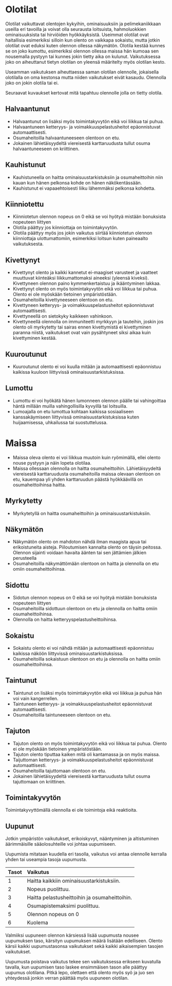 # Olotilat
Olotilat vaikuttavat olentojen kykyihin, ominaisuuksiin ja pelimekaniikkaan useilla eri tavoilla ja voivat olla seurausta loitsuista, hahmoluokkien ominaisuuksista tai hirviöiden hyökkäyksistä. Useimmat olotilat ovat haitallisia esimerkiksi silloin kun olento on vaikkapa sokaistu, mutta jotkin olotilat ovat eduksi kuten olennon ollessa näkymätön.
Olotila kestää kunnes se on joko kumottu, esimerkiksi olennon ollessa maissa hän kumoaa sen nousemalla pystyyn tai kunnes jokin tietty aika on kulunut. Vaikutuksessa joko on aiheuttanut tietyn olotilan on yleensä määritelty myös olotilan kesto.

Useamman vaikutuksen aiheuttaessa saman olotilan olennolle, jokaisella olotilalla on oma kestonsa mutta niiden vaikutukset eivät kasaudu. Olennolla joko on jokin olotila tai ei.

Seuraavat kuvaukset kertovat mitä tapahtuu olennolle jolla on tietty olotila.

## Halvaantunut
* Halvaantunut on lisäksi myös toimintakyvytön eikä voi liikkua tai puhua.
* Halvaantuneen ketteryys- ja voimakkuuspelastusheitot epäonnistuvat automaattisesti.
* Osumaheitoilla halvaantuneeseen olentoon on etu.
* Jokainen lähietäisyydeltä viereisestä karttaruudusta tullut osuma halvaantuneeseen on kriittinen.

## Kauhistunut
* Kauhistuneella on haitta ominaisuustarkistuksiin ja osumaheittoihin niin kauan kun hänen pelkonsa kohde on hänen näkökentässään.
* Kauhistunut ei vapaaehtoisesti liiku lähemmäksi pelkonsa kohdetta.

## Kiinniotettu
* Kiinniotetun olennon nopeus on 0 eikä se voi hyötyä mistään bonuksista nopeuteen liittyen
* Olotila päättyy jos kiinniottaja on toimintakyvytön.
* Olotila päättyy myös jos jokin vaikutus siirtää kiinniotetun olennon kiinniottaja ulottumattomiin, esimerkiksi loitsun kuten paineaalto vaikutuksesta. 

## Kivettynyt
* Kivettynyt olento ja kaikki kannetut ei-maagiset varusteet ja vaatteet muuttuvat kiinteäksi liikkumattomaksi aineeksi (yleensä kiveksi). Kivettyneen olennon paino kymmenkertaistuu ja ikääntyminen lakkaa. 
* Kivettynyt olento on myös toimintakyvytön eikä voi liikkua tai puhua. Olento ei ole myöskään tietoinen ympäristöstään.
* Osumaheitoilla kivettyneeseen olentoon on etu.
* Kivettyneen ketteryys- ja voimakkuuspelastusheitot epäonnistuvat automaattisesti.
* Kivettyneellä on sietokyky kaikkeen vahinkoon.
* Kivettyneellä olennolla on immuniteetti myrkkyyn ja tauteihin, joskin jos olento oli myrkytetty tai sairas ennen kivettymistä ei kivettyminen paranna niistä, vaikutukset ovat vain pysähtyneet siksi aikaa kuin kivettyminen kestää.

## Kuuroutunut
* Kuuroutunut olento ei voi kuulla mitään ja automaattisesti epäonnistuu kaikissa kuuloon liittyvissä ominaisuustarkistuksissa.

## Lumottu
* Lumottu ei voi hyökätä hänen lumonneen olennon päälle tai vahingoittaa häntä millään muilla vahingollisilla kyvyillä tai loitsuilla. 
* Lumoajalla on etu lumottua kohtaan kaikissa sosiaaliseen kanssakäymiseen liittyvissä ominaisuustarkistuksissa kuten huijaamisessa, uhkailussa tai suostuttelussa.

# Maissa
* Maissa oleva olento ei voi liikkua muutoin kuin ryömimällä, ellei olento nouse pystyyn ja näin lopeta olotilaa.
* Maissa ollessaan olennolla on haitta osumaheittoihin.
Lähietäisyydeltä viereisestä karttaruudusta osumaheitoilla maissa olevaan olentoon on etu, kauempaa yli yhden karttaruudun päästä hyökkäävillä on osumaheittoihinsa haitta.

## Myrkytetty
* Myrkytetyllä on haitta osumaheittoihin ja ominaisuustarkistuksiin.

## Näkymätön
* Näkymätön olento on mahdoton nähdä ilman maagista apua tai erikoistuneita aisteja. Piiloutumisen kannalta olento on täysin peitossa. Olennon sijainti voidaan havaita äänten tai sen jättämien jälkien perusteella 
* Osumaheitoilla näkymättömään olentoon on haitta ja olennolla on etu omiin osumaheittoihinsa.

## Sidottu
* Sidotun olennon nopeus on 0 eikä se voi hyötyä mistään bonuksista nopeuteen liittyen
* Osumaheitoilla sidottuun olentoon on etu ja olennolla on haitta omiin osumaheittoihinsa.
* Olennolla on haitta ketteryyspelastusheittoihinsa.

## Sokaistu
* Sokaistu olento ei voi nähdä mitään ja automaattisesti epäonnistuu kaikissa näköön liittyvissä ominaisuustarkistuksissa.
* Osumaheitoilla sokaistuun olentoon on etu ja olennolla on haitta omiin osumaheittoihinsa.

## Taintunut
* Taintunut on lisäksi myös toimintakyvytön eikä voi liikkua ja puhua hän voi vain kangerrellen.
* Taintuneen ketteryys- ja voimakkuuspelastusheitot epäonnistuvat automaattisesti.
* Osumaheitoilla taintuneeseen olentoon on etu.

## Tajuton
* Tajuton olento on myös toimintakyvytön eikä voi liikkua tai puhua. Olento ei ole myöskään tietoinen ympäristöstään.
* Tajuton olento tiputtaa kaiken mitä oli kantamassa ja on myös maissa.
* Taijuttoman ketteryys- ja voimakkuuspelastusheitot epäonnistuvat automaattisesti.
* Osumaheitoilla tajuttomaan olentoon on etu.
*  Jokainen lähietäisyydeltä viereisestä karttaruudusta tullut osuma tajuttomaan on kriittinen.

## Toimintakyvytön
Toimintakyvyttömällä olennolla ei ole toimintoja eikä reaktioita.

## Uupunut
Jotkin ympäristön vaikutukset, erikoiskyvyt, nääntyminen ja altistuminen äärimmäisille sääolosuhteille voi johtaa uupumiseen.

Uupumista mitataan kuudella eri tasolla, vaikutus voi antaa olennolle kerralla yhden tai useampia tasoja uupumusta.  


| Tasot | Vaikutus |
|:------|:---------|
| 1     | Haitta kaikkiin ominaisuustarkistuksiin. |
| 2     | Nopeus puolittuu. |
| 3     | Haitta pelastusheittoihin ja osumaheittoihin. |
| 4     | Osumapistemaksimi puolittuu. |
| 5     | Olennon nopeus on 0 |
| 6     | Kuolema |

Valmiiksi uupuneen olennon kärsiessä lisää uupumusta nousee uupumuksen taso, kärsityn uupumuksen määrä lisätään edelliseen. Olento kärsii kaikki uupumustasonsa vaikutukset sekä kaikki aikaisempien tasojen vaikutukset.

Uupumusta poistava vaikutus tekee sen vaikutuksessa erikseen kuvatulla tavalla, kun uupumisen taso laskee ensimmäisen tason alle päättyy uupumus olotilana. Pitkä lepo, olettaen että olento myös syö ja juo sen yhteydessä jonkin verran päättää myös uupuneen olotilan.

